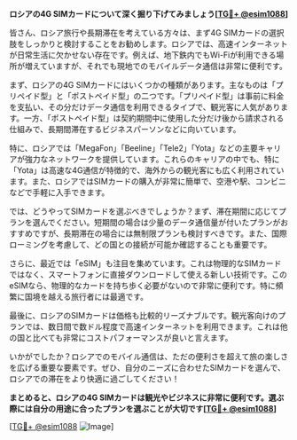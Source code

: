 **ロシアの4G SIMカードについて深く掘り下げてみましょう[[TG💪+ @esim1088](https://t.me/s/esim1088)]**

皆さん、ロシア旅行や長期滞在を考えている方々は、まず4G SIMカードの選択肢をしっかりと検討することをお勧めします。ロシアでは、高速インターネットが日常生活に欠かせない存在です。例えば、地下鉄内でもWi-Fiが利用できる場所が増えていますが、それでも現地でのモバイルデータ通信は非常に便利です。

まず、ロシアの4G SIMカードにはいくつかの種類があります。主なものは「プリペイド型」と「ポストペイド型」の二つです。「プリペイド型」は事前に料金を支払い、その分だけデータ通信を利用できるタイプで、観光客に人気があります。一方、「ポストペイド型」は契約期間中に使用した分だけ後から請求される仕組みで、長期間滞在するビジネスパーソンなどに向いています。

特に、ロシアでは「MegaFon」「Beeline」「Tele2」「Yota」などの主要キャリアが強力なネットワークを提供しています。これらのキャリアの中でも、特に「Yota」は高速な4G通信が特徴的で、海外からの観光客にも広く利用されています。また、ロシアではSIMカードの購入が非常に簡単で、空港や駅、コンビニなどで手軽に入手できます。

では、どうやってSIMカードを選ぶべきでしょうか？まず、滞在期間に応じてプランを選んでください。短期間の場合は少量のデータ通信量が付いたプランがおすすめですが、長期滞在の場合には無制限プランも検討すべきです。また、国際ローミングを考慮して、どの国との接続が可能か確認することも重要です。

さらに、最近では「eSIM」も注目を集めています。これは物理的なSIMカードではなく、スマートフォンに直接ダウンロードして使える新しい技術です。このeSIMなら、物理的なカードを持ち歩く必要がないので非常に便利です。特に頻繁に国境を越える旅行者には最適です。

最後に、ロシアのSIMカードは価格も比較的リーズナブルです。観光客向けのプランでは、数日間で数ドル程度で高速インターネットを利用できます。これは他の国と比べても非常にコストパフォーマンスが良いと言えます。

いかがでしたか？ロシアでのモバイル通信は、ただの便利さを超えて旅の楽しさを広げる重要な要素です。ぜひ、自分のニーズに合わせたSIMカードを選んで、ロシアでの滞在をより快適に過ごしてください！

**まとめると、ロシアの4G SIMカードは観光やビジネスに非常に便利です。選ぶ際には自分の用途に合ったプランを選ぶことが大切です[[TG💪+ @esim1088](https://t.me/s/esim1088)]**

[[TG💪+ @esim1088](https://t.me/s/esim1088) ![Image](https://i.postimg.cc/Y0z9fWf4/image.png)]